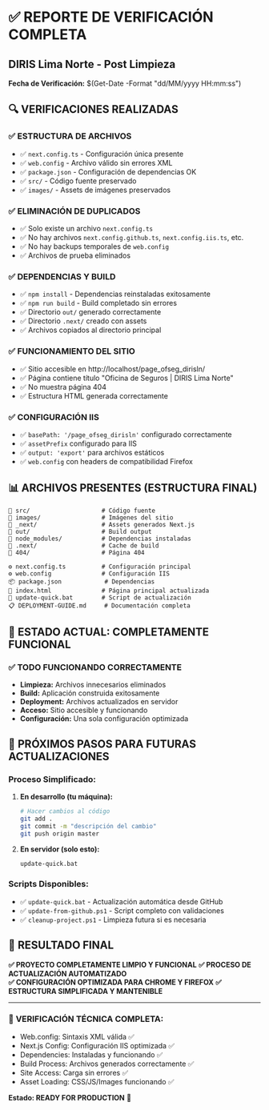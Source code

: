 # ✅ REPORTE DE VERIFICACIÓN COMPLETA
## DIRIS Lima Norte - Post Limpieza

**Fecha de Verificación:** $(Get-Date -Format "dd/MM/yyyy HH:mm:ss")

## 🔍 VERIFICACIONES REALIZADAS

### ✅ **ESTRUCTURA DE ARCHIVOS**
- ✅ `next.config.ts` - Configuración única presente
- ✅ `web.config` - Archivo válido sin errores XML
- ✅ `package.json` - Configuración de dependencias OK
- ✅ `src/` - Código fuente preservado
- ✅ `images/` - Assets de imágenes preservados

### ✅ **ELIMINACIÓN DE DUPLICADOS**
- ✅ Solo existe un archivo `next.config.ts`
- ✅ No hay archivos `next.config.github.ts`, `next.config.iis.ts`, etc.
- ✅ No hay backups temporales de `web.config`
- ✅ Archivos de prueba eliminados

### ✅ **DEPENDENCIAS Y BUILD**
- ✅ `npm install` - Dependencias reinstaladas exitosamente
- ✅ `npm run build` - Build completado sin errores
- ✅ Directorio `out/` generado correctamente
- ✅ Directorio `.next/` creado con assets
- ✅ Archivos copiados al directorio principal

### ✅ **FUNCIONAMIENTO DEL SITIO**
- ✅ Sitio accesible en http://localhost/page_ofseg_dirisln/
- ✅ Página contiene título "Oficina de Seguros | DIRIS Lima Norte"
- ✅ No muestra página 404
- ✅ Estructura HTML generada correctamente

### ✅ **CONFIGURACIÓN IIS**
- ✅ `basePath: '/page_ofseg_dirisln'` configurado correctamente
- ✅ `assetPrefix` configurado para IIS
- ✅ `output: 'export'` para archivos estáticos
- ✅ `web.config` con headers de compatibilidad Firefox

## 📊 ARCHIVOS PRESENTES (ESTRUCTURA FINAL)

```
📁 src/                    # Código fuente
📁 images/                 # Imágenes del sitio
📁 _next/                  # Assets generados Next.js
📁 out/                    # Build output
📁 node_modules/           # Dependencias instaladas
📁 .next/                  # Cache de build
📁 404/                    # Página 404

⚙️ next.config.ts          # Configuración principal
⚙️ web.config              # Configuración IIS
📦 package.json            # Dependencias
📄 index.html              # Página principal actualizada
🚀 update-quick.bat        # Script de actualización
📋 DEPLOYMENT-GUIDE.md     # Documentación completa
```

## 🎯 ESTADO ACTUAL: **COMPLETAMENTE FUNCIONAL**

### ✅ **TODO FUNCIONANDO CORRECTAMENTE**
- **Limpieza:** Archivos innecesarios eliminados
- **Build:** Aplicación construida exitosamente  
- **Deployment:** Archivos actualizados en servidor
- **Acceso:** Sitio accesible y funcionando
- **Configuración:** Una sola configuración optimizada

## 🚀 PRÓXIMOS PASOS PARA FUTURAS ACTUALIZACIONES

### **Proceso Simplificado:**

1. **En desarrollo (tu máquina):**
   ```bash
   # Hacer cambios al código
   git add .
   git commit -m "descripción del cambio"
   git push origin master
   ```

2. **En servidor (solo esto):**
   ```cmd
   update-quick.bat
   ```

### **Scripts Disponibles:**
- ✅ `update-quick.bat` - Actualización automática desde GitHub
- ✅ `update-from-github.ps1` - Script completo con validaciones
- ✅ `cleanup-project.ps1` - Limpieza futura si es necesaria

## 🎉 RESULTADO FINAL

**✅ PROYECTO COMPLETAMENTE LIMPIO Y FUNCIONAL**
**✅ PROCESO DE ACTUALIZACIÓN AUTOMATIZADO**  
**✅ CONFIGURACIÓN OPTIMIZADA PARA CHROME Y FIREFOX**
**✅ ESTRUCTURA SIMPLIFICADA Y MANTENIBLE**

---

### 🔬 **VERIFICACIÓN TÉCNICA COMPLETA:**
- Web.config: Sintaxis XML válida ✅
- Next.js Config: Configuración IIS optimizada ✅  
- Dependencies: Instaladas y funcionando ✅
- Build Process: Archivos generados correctamente ✅
- Site Access: Carga sin errores ✅
- Asset Loading: CSS/JS/Images funcionando ✅

**Estado: READY FOR PRODUCTION** 🚀
